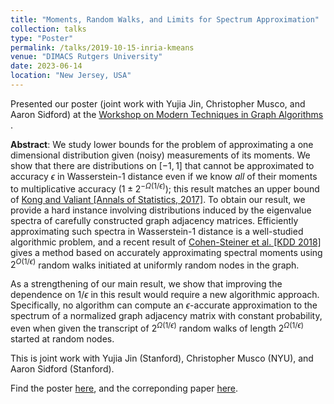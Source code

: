 ```yaml
---
title: "Moments, Random Walks, and Limits for Spectrum Approximation"
collection: talks
type: "Poster"
permalink: /talks/2019-10-15-inria-kmeans
venue: "DIMACS Rutgers University"
date: 2023-06-14
location: "New Jersey, USA"
---
```

Presented our poster (joint work with Yujia Jin, Christopher Musco, and Aaron Sidford) at the [Workshop on Modern Techniques in Graph Algorithms](https://sites.google.com/view/dimacswmtga/home?authuser=0) .

**Abstract**:
	We study lower bounds for the problem of approximating a one dimensional distribution given (noisy) measurements of its moments. We show that there are distributions on $[-1,1]$ that cannot be approximated to accuracy $\epsilon$ in Wasserstein-1 distance even if we know _all_ of their moments to multiplicative accuracy $(1\pm2^{-\Omega(1/\epsilon)})$; this result matches an upper bound of [Kong and Valiant [Annals of Statistics, 2017]](https://arxiv.org/abs/1602.00061).  To obtain our result, we provide a hard instance involving distributions induced by the eigenvalue spectra of carefully constructed graph adjacency matrices. Efficiently approximating such spectra in Wasserstein-1 distance is a well-studied algorithmic problem, and a recent result of [Cohen-Steiner et al. [KDD 2018]](https://arxiv.org/abs/1712.01725) gives a method based on accurately approximating spectral moments using $2^{O(1/\epsilon)}$ random walks initiated at uniformly random nodes in the graph.

As a strengthening of our main result, we show that improving the dependence on $1/\epsilon$ in this result would require a new algorithmic approach. Specifically, no algorithm can compute an $\epsilon$-accurate approximation to the spectrum of a normalized graph adjacency matrix with constant probability, even when given the transcript of $2^{\Omega(1/\epsilon)}$ random walks of length $2^{\Omega(1/\epsilon)}$ started at random nodes.

 This is joint work with Yujia Jin (Stanford), Christopher Musco (NYU), and Aaron Sidford (Stanford).

Find the poster [here](/files/rw_sde_poster.pdf), and the correponding paper [here](/rw_sde.pdf).
